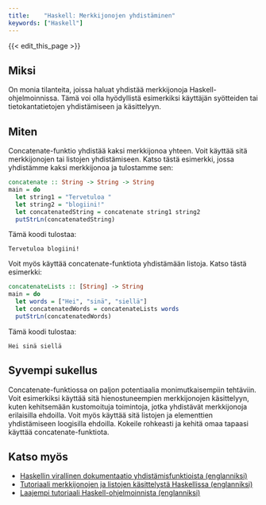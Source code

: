 ```yaml
---
title:    "Haskell: Merkkijonojen yhdistäminen"
keywords: ["Haskell"]
---
```


{{< edit_this_page >}}

## Miksi

On monia tilanteita, joissa haluat yhdistää merkkijonoja Haskell-ohjelmoinnissa. Tämä voi olla hyödyllistä esimerkiksi käyttäjän syötteiden tai tietokantatietojen yhdistämiseen ja käsittelyyn.

## Miten

Concatenate-funktio yhdistää kaksi merkkijonoa yhteen. Voit käyttää sitä merkkijonojen tai listojen yhdistämiseen. Katso tästä esimerkki, jossa yhdistämme kaksi merkkijonoa ja tulostamme sen:

```Haskell
concatenate :: String -> String -> String
main = do
  let string1 = "Tervetuloa "
  let string2 = "blogiini!"
  let concatenatedString = concatenate string1 string2
  putStrLn(concatenatedString)
```

Tämä koodi tulostaa:

```
Tervetuloa blogiini!
```

Voit myös käyttää concatenate-funktiota yhdistämään listoja. Katso tästä esimerkki:

```Haskell
concatenateLists :: [String] -> String
main = do
  let words = ["Hei", "sinä", "siellä"]
  let concatenatedWords = concatenateLists words
  putStrLn(concatenatedWords)
```

Tämä koodi tulostaa:

```
Hei sinä siellä
```

## Syvempi sukellus

Concatenate-funktiossa on paljon potentiaalia monimutkaisempiin tehtäviin. Voit esimerkiksi käyttää sitä hienostuneempien merkkijonojen käsittelyyn, kuten kehitsemään kustomoituja toimintoja, jotka yhdistävät merkkijonoja erilaisilla ehdoilla. Voit myös käyttää sitä listojen ja elementtien yhdistämiseen loogisilla ehdoilla. Kokeile rohkeasti ja kehitä omaa tapaasi käyttää concatenate-funktiota.

## Katso myös

- [Haskellin virallinen dokumentaatio yhdistämisfunktioista (englanniksi)](https://hackage.haskell.org/package/base-4.12.0.0/docs/Data-List.html#v:++)
- [Tutoriaali merkkijonojen ja listojen käsittelystä Haskellissa (englanniksi)](https://www.tutorialspoint.com/haskell/haskell_lists.htm)
- [Laajempi tutoriaali Haskell-ohjelmoinnista (englanniksi)](https://www.haskell.org/tutorial/)